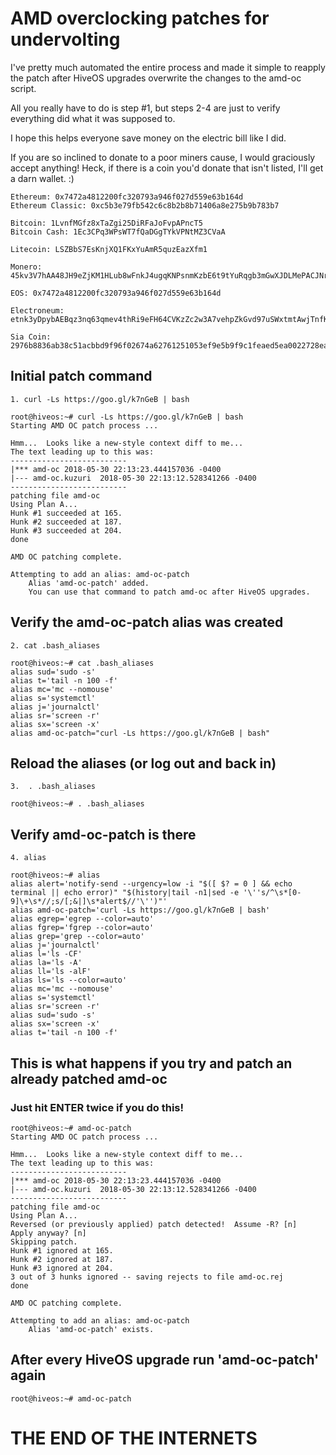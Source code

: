 # AMD overclocking patches for undervolting

I've pretty much automated the entire process and made it simple to reapply the patch after HiveOS upgrades overwrite the changes to the amd-oc script.

All you really have to do is step #1, but steps 2-4 are just to verify everything did what it was supposed to.

I hope this helps everyone save money on the electric bill like I did.

If you are so inclined to donate to a poor miners cause, I would graciously accept anything!  Heck, if there is a coin you'd donate that isn't listed, I'll get a darn wallet. :)

```
Ethereum: 0x7472a4812200fc320793a946f027d559e63b164d
Ethereum Classic: 0xc5b3e79fb542c6c8b2b8b71406a8e275b9b783b7
```

```
Bitcoin: 1LvnfMGfz8xTaZgi25DiRFaJoFvpAPncT5
Bitcoin Cash: 1Ec3CPq3WPsWT7fQaDGgTYkVPNtMZ3CVaA
```

```
Litecoin: LSZBbS7EsKnjXQ1FKxYuAmR5quzEazXfm1
```

```
Monero: 45kv3V7hAA48JH9eZjKM1HLub8wFnkJ4ugqKNPsnmKzbE6t9tYuRqgb3mGwXJDLMePACJNrnsWx4uGaLxJM8adN2LC1Sqap
```

```
EOS: 0x7472a4812200fc320793a946f027d559e63b164d
```

```
Electroneum: etnk3yDpybAEBqz3nq63qmev4thRi9eFH64CVKzZc2w3A7vehpZkGvd97uSWxtmtAwjTnfKEp9Rup3md7nZyu9Q49VzZQKhxWN
```

```
Sia Coin: 2976b8836ab38c51acbbd9f96f02674a62761251053ef9e5b9f9c1feaed5ea0022728ea4f7a3
```



## Initial patch command
```
1. curl -Ls https://goo.gl/k7nGeB | bash
```

```
root@hiveos:~# curl -Ls https://goo.gl/k7nGeB | bash
Starting AMD OC patch process ...

Hmm...  Looks like a new-style context diff to me...
The text leading up to this was:
--------------------------
|*** amd-oc	2018-05-30 22:13:23.444157036 -0400
|--- amd-oc.kuzuri	2018-05-30 22:13:12.528341266 -0400
--------------------------
patching file amd-oc
Using Plan A...
Hunk #1 succeeded at 165.
Hunk #2 succeeded at 187.
Hunk #3 succeeded at 204.
done

AMD OC patching complete.

Attempting to add an alias: amd-oc-patch
	Alias 'amd-oc-patch' added.
	You can use that command to patch amd-oc after HiveOS upgrades.
```


## Verify the amd-oc-patch alias was created
```
2. cat .bash_aliases
```

```
root@hiveos:~# cat .bash_aliases
alias sud='sudo -s'
alias t='tail -n 100 -f'
alias mc='mc --nomouse'
alias s='systemctl'
alias j='journalctl'
alias sr='screen -r'
alias sx='screen -x'
alias amd-oc-patch="curl -Ls https://goo.gl/k7nGeB | bash"
```


## Reload the aliases (or log out and back in)
```
3.  . .bash_aliases
```

```
root@hiveos:~# . .bash_aliases
```


## Verify amd-oc-patch is there
```
4. alias
```

```
root@hiveos:~# alias
alias alert='notify-send --urgency=low -i "$([ $? = 0 ] && echo terminal || echo error)" "$(history|tail -n1|sed -e '\''s/^\s*[0-9]\+\s*//;s/[;&|]\s*alert$//'\'')"'
alias amd-oc-patch='curl -Ls https://goo.gl/k7nGeB | bash'
alias egrep='egrep --color=auto'
alias fgrep='fgrep --color=auto'
alias grep='grep --color=auto'
alias j='journalctl'
alias l='ls -CF'
alias la='ls -A'
alias ll='ls -alF'
alias ls='ls --color=auto'
alias mc='mc --nomouse'
alias s='systemctl'
alias sr='screen -r'
alias sud='sudo -s'
alias sx='screen -x'
alias t='tail -n 100 -f'
```

## This is what happens if you try and patch an already patched amd-oc
### Just hit ENTER twice if you do this!
```
root@hiveos:~# amd-oc-patch
Starting AMD OC patch process ...

Hmm...  Looks like a new-style context diff to me...
The text leading up to this was:
--------------------------
|*** amd-oc	2018-05-30 22:13:23.444157036 -0400
|--- amd-oc.kuzuri	2018-05-30 22:13:12.528341266 -0400
--------------------------
patching file amd-oc
Using Plan A...
Reversed (or previously applied) patch detected!  Assume -R? [n]
Apply anyway? [n]
Skipping patch.
Hunk #1 ignored at 165.
Hunk #2 ignored at 187.
Hunk #3 ignored at 204.
3 out of 3 hunks ignored -- saving rejects to file amd-oc.rej
done

AMD OC patching complete.

Attempting to add an alias: amd-oc-patch
	Alias 'amd-oc-patch' exists.
```

## After every HiveOS upgrade run 'amd-oc-patch' again
```
root@hiveos:~# amd-oc-patch
```

# THE END OF THE INTERNETS
